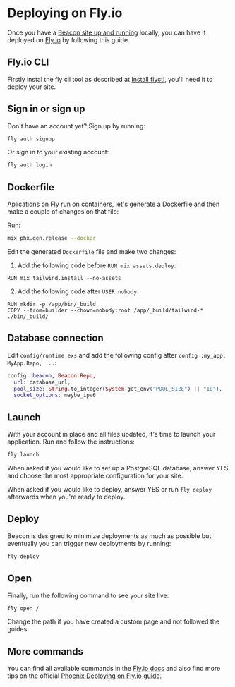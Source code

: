 # Deploying on Fly.io

Once you have a [Beacon site up and running](https://github.com/BeaconCMS/beacon/blob/main/guides/your-first-site.md) locally, you can have it deployed on [Fly.io](https://fly.io) by following this guide.

## Fly.io CLI

Firstly instal the fly cli tool as described at [Install flyctl](https://fly.io/docs/hands-on/install-flyctl), you'll need it to deploy your site.

## Sign in or sign up

Don't have an account yet? Sign up by running:

```sh
fly auth signup
```

Or sign in to your existing account:

```sh
fly auth login
```

## Dockerfile

Aplications on Fly run on containers, let's generate a Dockerfile and then make a couple of changes on that file:

Run:

```sh
mix phx.gen.release --docker
```

Edit the generated `Dockerfile` file and make two changes:

1. Add the following code before `RUN mix assets.deploy`:

```
RUN mix tailwind.install --no-assets
```

2. Add the following code after `USER nobody`:

```
RUN mkdir -p /app/bin/_build
COPY --from=builder --chown=nobody:root /app/_build/tailwind-* ./bin/_build/
```

## Database connection

Edit `config/runtime.exs` and add the following config after `config :my_app, MyApp.Repo, ...`:

```elixir
config :beacon, Beacon.Repo,
  url: database_url,
  pool_size: String.to_integer(System.get_env("POOL_SIZE") || "10"),
  socket_options: maybe_ipv6
```

## Launch

With your account in place and all files updated, it's time to launch your application. Run and follow the instructions:

```sh
fly launch
```

When asked if you would like to set up a PostgreSQL database, answer YES and choose the most appropriate configuration for your site.

When asked if you would like to deploy, answer YES or run `fly deploy` afterwards when you're ready to deploy.

## Deploy

Beacon is designed to minimize deployments as much as possible but eventually you can trigger new deployments by running:

```sh
fly deploy
```

## Open

Finally, run the following command to see your site live:

```sh
fly open /
```

Change the path if you have created a custom page and not followed the guides.

## More commands

You can find all available commands in the [Fly.io docs](https://fly.io/docs/flyctl) and also find more tips on the official [Phoenix Deploying on Fly.io guide](https://fly.io/docs/elixir/getting-started/).
